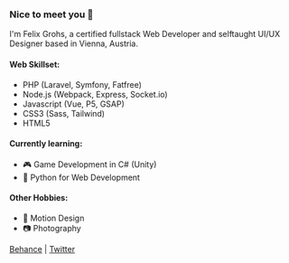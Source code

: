 ### Nice to meet you 👋

I'm Felix Grohs, a certified fullstack Web Developer and selftaught UI/UX Designer based in Vienna, Austria.

#### Web Skillset:
- PHP (Laravel, Symfony, Fatfree)
- Node.js (Webpack, Express, Socket.io)
- Javascript (Vue, P5, GSAP)
- CSS3 (Sass, Tailwind)
- HTML5

#### Currently learning:
- 🎮 Game Development in C# (Unity)
- 🐍 Python for Web Development

#### Other Hobbies:
- 🎥 Motion Design
- 📷 Photography

[Behance](https://www.behance.net/felixgrohs) | [Twitter](https://twitter.com/FelixGrohs)

<!--
**felixgro/felixgro** is a ✨ _special_ ✨ repository because its `README.md` (this file) appears on your GitHub profile.

Here are some ideas to get you started:

- 🔭 I’m currently working on ...
- 🌱 I’m currently learning ...
- 👯 I’m looking to collaborate on ...
- 🤔 I’m looking for help with ...
- 💬 Ask me about ...
- 📫 How to reach me: ...
- 😄 Pronouns: ...
- ⚡ Fun fact: ...
-->
